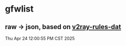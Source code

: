 # gfwlist
## raw -> json, based on [v2ray-rules-dat](https://github.com/Loyalsoldier/v2ray-rules-dat)
Thu Apr 24 12:00:55 PM CST 2025

